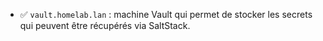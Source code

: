 - ✅ `vault.homelab.lan` : machine Vault qui permet de stocker les secrets qui peuvent être récupérés via SaltStack.
